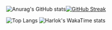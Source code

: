 ![Anurag's GitHub stats](https://github-readme-stats.vercel.app/api?username=wong-ziyi&show=reviews,discussions_started,discussions_answered,prs_merged,prs_merged_percentage\&show_icons=true\&title_color=fff\&icon_color=79ff97\&text_color=F9DBB5\&bg_color=AB6DC5)[![GitHub Streak](https://github-readme-streak-stats.herokuapp.com?user=wong-ziyi&theme=ambient-gradient&card_width=330&card_height=320&hide_current_streak=true)](https://git.io/streak-stats)




![Top Langs](https://github-readme-stats.vercel.app/api/top-langs/?username=wong-ziyi&langs_count=7\&title_color=446FC9\&icon_color=79ff97\&text_color=CD6F98\&bg_color=FEF8F1)
![Harlok's WakaTime stats](https://github-readme-stats.vercel.app/api/wakatime?username=ffflabs\&layout=compact\&title_color=446FC9\&icon_color=79ff97\&text_color=AA39A2\&bg_color=FEF8F1)
